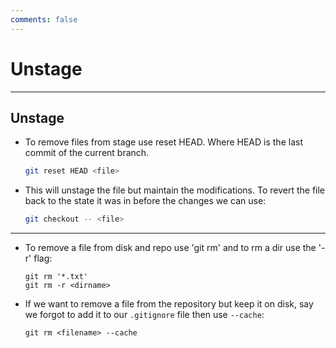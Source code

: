 ```yaml
---
comments: false
---
```


# Unstage

----------

## Unstage

- To remove files from stage use reset HEAD. Where HEAD is the last commit of the current branch.

    ```bash
    git reset HEAD <file>
    ```

- This will unstage the file but maintain the modifications. To revert the file back to the state it was in before the changes we can use:

    ```bash
    git checkout -- <file>
    ```

----------

- To remove a file from disk and repo use 'git rm' and to rm a dir use the '-r' flag:

    ```
    git rm '*.txt'
    git rm -r <dirname>
    ```

- If we want to remove a file from the repository but keep it on disk, say we forgot to add it to our `.gitignore` file then use `--cache`:

    ```
    git rm <filename> --cache
    ```
